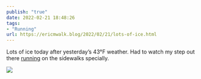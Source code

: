 ```yaml
---
publish: "true"
date: 2022-02-21 18:48:26
tags:
- "Running"
url: https://ericmwalk.blog/2022/02/21/lots-of-ice.html
---
```

Lots of ice today after yesterday’s 43°F weather. Had to watch my step out there [running](http://www.strava.com/activities/6718146463) on the sidewalks specially.


![](https://ericmwalk.blog/uploads/2022/d77d2aec8b.jpg)